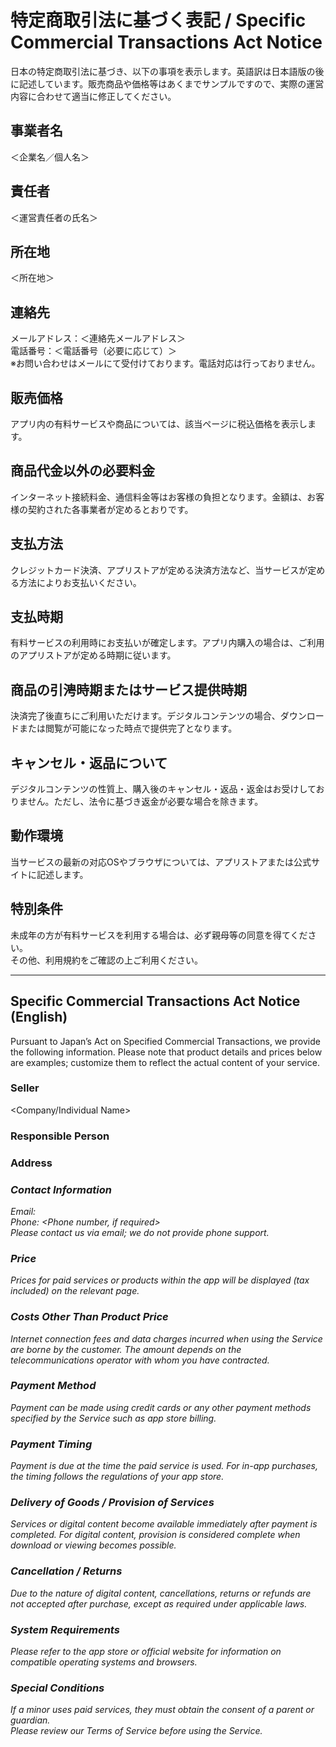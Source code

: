 # 特定商取引法に基づく表記 / Specific Commercial Transactions Act Notice

日本の特定商取引法に基づき、以下の事項を表示します。英語訳は日本語版の後に記述しています。販売商品や価格等はあくまでサンプルですので、実際の運営内容に合わせて適当に修正してください。

## 事業者名

＜企業名／個人名＞

## 責任者

＜運営責任者の氏名＞

## 所在地

＜所在地＞

## 連絡先

メールアドレス：＜連絡先メールアドレス＞  
電話番号：＜電話番号（必要に応じて）＞  
※お問い合わせはメールにて受付けております。電話対応は行っておりません。

## 販売価格

アプリ内の有料サービスや商品については、該当ページに税込価格を表示します。

## 商品代金以外の必要料金

インターネット接続料金、通信料金等はお客様の負担となります。金額は、お客様の契約された各事業者が定めるとおりです。

## 支払方法

クレジットカード決済、アプリストアが定める決済方法など、当サービスが定める方法によりお支払いください。

## 支払時期

有料サービスの利用時にお支払いが確定します。アプリ内購入の場合は、ご利用のアプリストアが定める時期に従います。

## 商品の引涄時期またはサービス提供時期

決済完了後直ちにご利用いただけます。デジタルコンテンツの場合、ダウンロードまたは閲覧が可能になった時点で提供完了となります。

## キャンセル・返品について

デジタルコンテンツの性質上、購入後のキャンセル・返品・返金はお受けしておりません。ただし、法令に基づき返金が必要な場合を除きます。

## 動作環境

当サービスの最新の对応OSやブラウザについては、アプリストアまたは公式サイトに記述します。

## 特別条件

未成年の方が有料サービスを利用する場合は、必ず親母等の同意を得てください。  
その他、利用規約をご確認の上ご利用ください。

---

## Specific Commercial Transactions Act Notice (English)

Pursuant to Japan’s Act on Specified Commercial Transactions, we provide the following information.  Please note that product details and prices below are examples; customize them to reflect the actual content of your service.

### Seller

<Company/Individual Name>

### Responsible Person

<Name of the person responsible for operation>

### Address

<Address>

### Contact Information

Email: <Contact email>  
Phone: <Phone number, if required>  
*Please contact us via email; we do not provide phone support.*

### Price

Prices for paid services or products within the app will be displayed (tax included) on the relevant page.

### Costs Other Than Product Price

Internet connection fees and data charges incurred when using the Service are borne by the customer. The amount depends on the telecommunications operator with whom you have contracted.

### Payment Method

Payment can be made using credit cards or any other payment methods specified by the Service such as app store billing.

### Payment Timing

Payment is due at the time the paid service is used. For in-app purchases, the timing follows the regulations of your app store.

### Delivery of Goods / Provision of Services

Services or digital content become available immediately after payment is completed. For digital content, provision is considered complete when download or viewing becomes possible.

### Cancellation / Returns

Due to the nature of digital content, cancellations, returns or refunds are not accepted after purchase, except as required under applicable laws.

### System Requirements

Please refer to the app store or official website for information on compatible operating systems and browsers.

### Special Conditions

If a minor uses paid services, they must obtain the consent of a parent or guardian.  
Please review our Terms of Service before using the Service.
